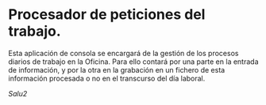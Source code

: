 # Procesador de peticiones del trabajo.

Esta aplicación de consola se encargará de la gestión de los procesos diarios de trabajo en la Oficina. Para ello contará por una parte en la entrada de información, y por la otra en la grabación en un fichero de esta información procesada o no en el transcurso del día laboral.

_Salu2_
